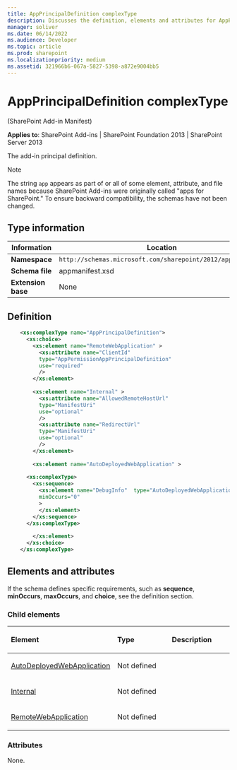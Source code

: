 ```yaml
---
title: AppPrincipalDefinition complexType
description: Discusses the definition, elements and attributes for AppPrincipalDefinition complexType which applies to SharePoint.
manager: soliver
ms.date: 06/14/2022
ms.audience: Developer
ms.topic: article
ms.prod: sharepoint
ms.localizationpriority: medium
ms.assetid: 321966b6-067a-5827-5398-a872e9004bb5
---
```


# AppPrincipalDefinition complexType 

(SharePoint Add-in Manifest)

**Applies to**: SharePoint Add-ins | SharePoint Foundation 2013 | SharePoint Server 2013

The add-in principal definition.

> [!NOTE] 
> The string `app` appears as part of or all of some element, attribute, and file names because SharePoint Add-ins were originally called "apps for SharePoint." To ensure backward compatibility, the schemas have not been changed.

## Type information

|Information|Location|
|---|---|
| **Namespace**  | `http://schemas.microsoft.com/sharepoint/2012/app/manifest` |
| **Schema file**  | appmanifest.xsd |
| **Extension base**  | None |

## Definition

```XML
    <xs:complexType name="AppPrincipalDefinition">
      <xs:choice>
        <xs:element name="RemoteWebApplication" >
          <xs:attribute name="ClientId"
          type="AppPermissionAppPrincipalDefinition"
          use="required"
          />
        </xs:element>
        
        <xs:element name="Internal" >
          <xs:attribute name="AllowedRemoteHostUrl"
          type="ManifestUri"
          use="optional"
          />
          <xs:attribute name="RedirectUrl"
          type="ManifestUri"
          use="optional"
          />
        </xs:element>
        
        <xs:element name="AutoDeployedWebApplication" >
    
      <xs:complexType>
        <xs:sequence>
          <xs:element name="DebugInfo"  type="AutoDeployedWebApplicationDebugInfoDefinition"
          minOccurs="0"
          >
          </xs:element>
        </xs:sequence>
      </xs:complexType>
          
        </xs:element>
      </xs:choice>
    </xs:complexType>
```

## Elements and attributes

If the schema defines specific requirements, such as **sequence**, **minOccurs**, **maxOccurs**, and **choice**, see the definition section.

### Child elements

<table>
<colgroup>
<col width="33%" />
<col width="33%" />
<col width="33%" />
</colgroup>
<thead>
<tr class="header">
<th align="left"><p>Element</p></th>
<th align="left"><p>Type</p></th>
<th align="left"><p>Description</p></th>
</tr>
</thead>
<tbody>
<tr class="odd">
<td align="left"><p><a href="autodeployedwebapplication-element-appprincipaldefinition-complextypesharepoint.md">AutoDeployedWebApplication</a></p></td>
<td align="left"><p>Not defined</p></td>
<td align="left"><p></p></td>
</tr>
<tr class="even">
<td align="left"><p><a href="internal-element-appprincipaldefinition-complextypesharepoint-add-in-manifest.md">Internal</a></p></td>
<td align="left"><p>Not defined</p></td>
<td align="left"><p></p></td>
</tr>
<tr class="odd">
<td align="left"><p><a href="remotewebapplication-element-appprincipaldefinition-complextypesharepoint-add-in.md">RemoteWebApplication</a></p></td>
<td align="left"><p>Not defined</p></td>
<td align="left"><p></p></td>
</tr>
</tbody>
</table>



### Attributes

None.







